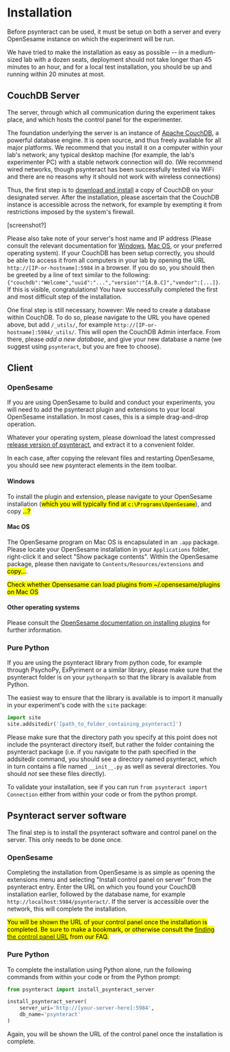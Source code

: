 # Installation

Before psynteract can be used, it must be setup on both a server and every OpenSesame instance on which the experiment will be run.

We have tried to make the installation as easy as possible -- in a medium-sized lab with a dozen seats, deployment should not take longer than 45 minutes to an hour, and for a local test installation, you should be up and running within 20 minutes at most.

## CouchDB Server

The server, through which all communication during the experiment takes place, and which hosts the control panel for the experimenter.

The foundation underlying the server is an instance of [Apache CouchDB](https://couchdb.apache.org), a powerful database engine. It is open source, and thus freely available for all major platforms. We recommend that you install it on a computer within your lab's network; any typical desktop machine (for example, the lab's experimenter PC) with a stable network connection will do. (We recommend wired networks, though psynteract has been successfully tested via WiFi and there are no reasons why it should not work with wireless connections)

Thus, the first step is to [download and install](https://couchdb.apache.org/#download) a copy of CouchDB on your designated server. After the installation, please ascertain that the CouchDB instance is accessible across the network, for example by exempting it from restrictions imposed by the system's firewall.

[screenshot?]

Please also take note of your server's host name and IP address (Please consult the relevant documentation for [Windows](http://windows.microsoft.com/en-us/windows/find-computers-ip-address), [Mac OS](https://support.apple.com/kb/PH13790), or your preferred operating system). If your CouchDB has been setup correctly, you should be able to access it from all computers in your lab by opening the URL `http://[IP-or-hostname]:5984` in a browser. If you do so, you should then be greeted by a line of text similar to the following: `{"couchdb":"Welcome","uuid":"...","version":"[A.B.C]","vendor":[...]}`. If this is visible, congratulations! You have successfully completed the first and most difficult step of the installation.

One final step is still necessary, however: We need to create a database within CouchDB. To do so, please navigate to the URL you have opened above, but add `/_utils/`, for example `http://[IP-or-hostname]:5984/_utils/`. This will open the CouchDB Admin interface. From there, please *add a new database*, and give your new database a name (we suggest using `psynteract`, but you are free to choose).

## Client

### OpenSesame

If you are using OpenSesame to build and conduct your experiments, you will need to add the psynteract plugin and extensions to your local OpenSesame installation. In most cases, this is a simple drag-and-drop operation.

Whatever your operating system, please download the latest compressed [release version of psynteract](https://github.com/psynteract/psynteract-os/releases), and extract it to a convenient folder.

In each case, after copying the relevant files and restarting OpenSesame, you should see new psynteract elements in the item toolbar.

#### Windows

To install the plugin and extension, please navigate to your OpenSesame installation (<mark>which you will typically find at `c:\Programs\OpenSesame`</mark>), and copy <mark>...?</mark>

#### Mac OS

The OpenSesame program on Mac OS is encapsulated in an `.app` package. Please locate your OpenSesame installation in your `Applications` folder, right-click it and select "Show package contents". Within the OpenSesame package, please then navigate to `Contents/Resources/extensions` and <mark>copy...</mark>.

<mark>Check whether Opensesame can load plugins from ~/.opensesame/plugins on Mac OS</mark>

#### Other operating systems

Please consult the [OpenSesame documentation on installing plugins](http://osdoc.cogsci.nl/plug-ins/installation/) for further information.

### Pure Python

If you are using the psynteract library from python code, for example through PsychoPy, ExPyriment or a similar library, please make sure that the psynteract folder is on your `pythonpath` so that the library is available from Python.

The easiest way to ensure that the library is available is to import it manually in your experiment's code with the `site` package:

```python
import site
site.addsitedir('[path_to_folder_containing_psynteract]')
```

Please make sure that the directory path you specify at this point does not include the psynteract directory itself, but rather the folder containing the psynteract package (i.e. if you navigate to the path specified in the addsitedir command, you should see a directory named psynteract, which in turn contains a file named `__init__.py` as well as several directories. You should *not* see these files directly).

To validate your installation, see if you can run `from psynteract import Connection` either from within your code or from the python prompt.

## Psynteract server software

The final step is to install the psynteract software and control panel on the server. This only needs to be done once.

### OpenSesame

Completing the installation from OpenSesame is as simple as opening the extensions menu and selecting "Install control panel on server" from the psynteract entry. Enter the URL on which you found your CouchDB installation earlier, followed by the database name, for example `http://localhost:5984/psynteract/`. If the server is accessible over the network, this will complete the installation.

<mark>You will be shown the URL of your control panel once the installation is completed. Be sure to make a bookmark, or otherwise consult the [finding the control panel URL](#) from our FAQ.</mark>

### Pure Python

To complete the installation using Python alone, run the following commands from within your code or from the Python prompt:

```python
from psynteract import install_psynteract_server

install_psynteract_server(
    server_uri='http://[your-server-here]:5984',
    db_name='psynteract'
)
```

Again, you will be shown the URL of the control panel once the installation is complete.
